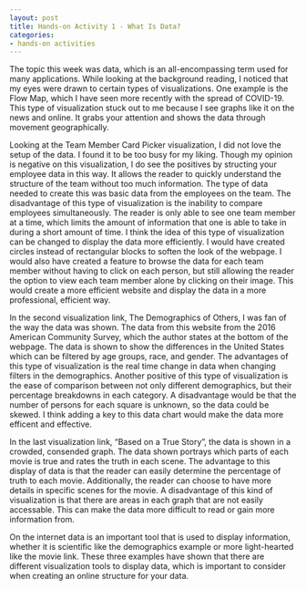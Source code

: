 ```yaml
---
layout: post
title: Hands-on Activity 1 - What Is Data?
categories:
- hands-on activities
---
```


The topic this week was data, which is an all-encompassing term used for many applications. While looking at the background reading, I noticed that my eyes were drawn to certain types of visualizations. One example is the Flow Map, which I have seen more recently with the spread of COVID-19. This type of visualization stuck out to me because I see graphs like it on the news and online. It grabs your attention and shows the data through movement geographically.

Looking at the Team Member Card Picker visualization, I did not love the setup of the data. I found it to be too busy for my liking. Though my opinion is negative on this visualization, I do see the positives by structing your employee data in this way. It allows the reader to quickly understand the structure of the team without too much information. The type of data needed to create this was basic data from the employees on the team. The disadvantage of this type of visualization is the inability to compare employees simultaneously. The reader is only able to see one team member at a time, which limits the amount of information that one is able to take in during a short amount of time. I think the idea of this type of visualization can be changed to display the data more efficiently. I would have created circles instead of rectangular blocks to soften the look of the webpage. I would also have created a feature to browse the data for each team member without having to click on each person, but still allowing the reader the option to view each team member alone by clicking on their image. This would create a more efficient website and display the data in a more professional, efficient way.

In the second visualization link, The Demographics of Others, I was fan of the way the data was shown. The data from this website from the 2016 American Community Survey, which the author states at the bottom of the webpage. The data is shown to show the differences in the United States which can be filtered by age groups, race, and gender. The advantages of this type of visualization is the real time change in data when changing filters in the demographics. Another positive of this type of visualization is the ease of comparison between not only different demographics, but their percentage breakdowns in each category. A disadvantage would be that the number of persons for each square is unknown, so the data could be skewed. I think adding a key to this data chart would make the data more efficent and effective.

In the last visualization link, “Based on a True Story”, the data is shown in a crowded, consended graph. The data shown portrays which parts of each movie is true and rates the truth in each scene. The advantage to this display of data is that the reader can easily determine the percentage of truth to each movie. Additionally, the reader can choose to have more details in specific scenes for the movie. A disadvantage of this kind of visualization is that there are areas in each graph that are not easily accessable. This can make the data more difficult to read or gain more information from.

On the internet data is an important tool that is used to display information, whether it is scientific like the demographics example or more light-hearted like the movie link. These three examples have shown that there are different visualization tools to display data, which is important to consider when creating an online structure for your data.
